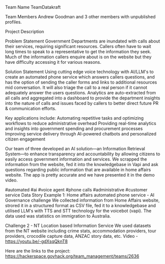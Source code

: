 Team Name
TeamDatakraft

Team Members
Andrew Goodman and 3 other members with unpublished profiles.

Project Description

Problem Statement
Government Departments are inundated with calls about their services, requiring significant resources. Callers often have to wait long times to speak to a representative to get the information they seek. Much of the information callers enquire about is on the website but they have difficulty accessing it for various reasons.

Solution Statement
Using cutting edge voice technology with AI/LLM's to create an automated phone service which answers callers questions, and has the option of sending the caller forms and links to additional resources mid conversation. It will also triage the call to a real person if it cannot adequately answer the users questions. Analytics are auto-extracted from all calls and aggregated into a dashboard to provide the department insights into the nature of calls and issues faced by callers to better direct future PR & communication efforts.

Key applications include:
Automating repetitive tasks and optimizing workflows to reduce administrative overhead
Providing real-time analytics and insights into government spending and procurement processes
Improving service delivery through AI-powered chatbots and personalized citizen engagement

Our team of three developed an AI solution—an Information Retrieval System—to enhance transparency and accountability by allowing citizens to easily access government information and services. We scrapped the information from the website, fed it into the knowledgebase in Vapi and ask questions regarding public information that are available in home affairs website. The app is pretty accurate and we have presented it in the demo video.

#automated #ai #voice agent #phone calls #administrative #customer service
Data Story
Example 1: Home affairs automated phone service - AI Governance challenge
We collected information from Home Affairs website, strored it in a structured format as CSV file, fed it to a knowledgebase and utilised LLM's with TTS and STT technology for the voicebot (vapi). The data used was statistics on immigration to Australia.

Challenge 2 - NT Location based Information Service
We used datasets from the NT website including crime stats, accommodation providers, tour providers, crocodile capture data, ANZAC story data, etc.
Video - https://youtu.be/-gdXsqQknT8

Here are the links to the project:
https://hackerspace.govhack.org/team_management/teams/2636

